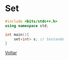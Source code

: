 # Set

```cpp
#include <bits/stdc++.h>
using namespace std;

int main(){
    set<int> s; // testando
}
```


[Voltar](../../../)
